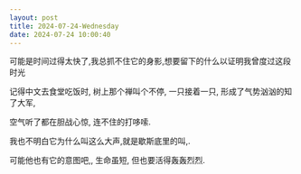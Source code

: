 ```yaml
---
layout: post
title: 2024-07-24-Wednesday
date: 2024-07-24 10:00:40
---
```






可能是时间过得太快了,我总抓不住它的身影,想要留下的什么以证明我曾度过这段时光

记得中文去食堂吃饭时, 树上那个禅叫个不停, 一只接着一只, 形成了气势汹汹的知了大军,

空气听了都在胆战心惊, 连不住的打哆嗦.

我也不明白它为什么叫这么大声,就是歇斯底里的叫,.

可能他也有它的意图吧,, 生命虽短, 但也要活得轰轰烈烈.

